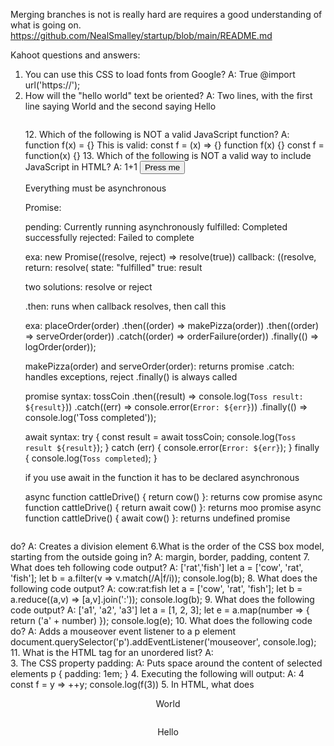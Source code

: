 Merging branches is not is really hard are requires a good understanding of what is going on. https://github.com/NealSmalley/startup/blob/main/README.md

Kahoot questions and answers:
1. You can use this CSS to load fonts from Google?
A: True
 @import url('https://');
2. How will the "hello world" text be oriented?
A: Two lines, with the first line saying World and the second saying Hello
<html>
<head>
  <style>
    div {
      display: flex;
      flex-direction: column-reverse;
      align-items: center;
    }
  </style>
</head>
<body>
  <div>
    <p>Hello</p>
    <p>World</p>
</body>
</html>
3. The CSS property padding:
A: Puts space around the content of selected elements
p {
    padding: 1em;
}
4. Executing the following will output:
A: 4
  const f = y => ++y;
  console.log(f(3))
5. In HTML, what does <div> do?
A: Creates a division element
6.What is the order of the CSS box model, starting from the outside going in?
A: margin, border, padding, content
7. What does teh following code output?
A: ['rat','fish']
  let a = ['cow', 'rat', 'fish'];
  let b = a.filter(v => v.match(/A|f/i));
  console.log(b);
8. What does the following code output?
A: cow:rat:fish
  let a = ['cow', 'rat', 'fish'];
  let b = a.reduce((a,v) => [a,v].join(':'));
  console.log(b);
9. What does the following code output?
A: ['a1', 'a2', 'a3']
  let a = [1, 2, 3];
  let e = a.map(number => {
    return ('a' + number)
  });
  console.log(e);
10. What does the following code do?
A: Adds a mouseover event listener to a p element
  document.querySelector('p').addEventListener('mouseover', console.log);
11. What is the HTML tag for an unordered list?
A: <ul>
12. Which of the following is NOT a valid JavaScript function?
A: function f(x) = {}
  This is valid:
  const f = (x) => {}
  function f(x) {}
  const f = function(x) {}
13. Which of the following is NOT a valid way to include JavaScript in HTML?
A: <javascript>1+1</javascript>
  <script>1+1</script>
  <script src='main.js' />
  <div onclick='1+1' />
14. Which of the following is a valid JavaScript object?
A: {n:1}
15. What does the DOM textContent property do?
A: Sets the child text for the an element
16. Which HTML will create a valid hyperlink?
A: <a href='https://c.com'>x</a>
17. Using CSS, how would you turn only the BYU text blue?
A: div.header {color: blue;}
18. Which of the following is valid JSON?
A: {"x": 3}
19: The following console command makes a script executable:
A: chmod +x deploy.sh
20: Which of the following is a DNS subdomain?
A: c260.cs.byu.edu
21: To point to another DNS record, you should use the following DNS record type:
A: CNAME
22: What will the following output?
A: burger fries taco shake noodles
const p = new Promise((resolve, reject) => {
  setTimeout(() => {
    console.log('taco');
    resolve(true);
  }, 1000);
});
console.log('burger');

p
.then((result) => console.log('shake'))
.catch((e) => console.log('salad))
.finally(() => console.log('noodles'))

console.log('fries');
23: What will the following output?
A: A D B
const a = async function() {
  return new Promise((resolve, reject) => {
  setTimeout(() => {console.log('D'); resolve(true)}, 10000);
  })
}

try {
  console.log('A');
  await a();
  console.log('B')
} catch(e) {
  console.log('C');
}

SHA = Secure Hash Algorithm(serves as a unique identifier for that commit)
git diff: diff stands for difference. shows the changes in your working directory that have not yet been staged for a commit
alias.s=status : This creates an alias s for the git status command.(current state of the working directory)
alias.l=log: alias for log which shows git history
pull.rebase=true: This setting changes the default behavior of git pull to rebase instead of merge.
core.editor=code: Sets Visual Studio Code (code) as the default editor for Git 
git push (pushes to github)
git commit (pulls from github)
git pull (pulls from github)

CEO of Apple: Tim Cook
Linux and Git: Linus Torvalds(talk is cheap. Show me the code)
The Web Father(HTTP, HTML, URL): Tim Berners-Lee
Håkon Wium Lie: CSS
Brendan Eich: JavaScript("Always bet on JS"

Caddy: open-source web server with automatic HTTPS written in Go. making it easy to deploy and secure web applications.

curl -v -s https://byu.edu > /dev/null
curl: transfer data from or to a server
- v: This option stands for "verbose"
- s: This stands for "silent" or "quiet mode".

sudo service caddy restart
sudo: superuser do

console commands:
echo - Output the parameters of the command(repeats text to console)
cd - Change directory
mkdir - Make directory
rmdir - Remove directory
rm - Remove file(s)
mv - Move file(s)
cp - Copy files
ls - List files
curl - Command line client URL browser
grep - Regular expression search
find - Find files
top - View running processes
df - View disk statistics
cat - Output file(shows content of files)
less - Interactive file output
wc - Count words
ps - View processes
kill - Kill a process
sudo - Execute as admin
ssh - Remote shell
scp - Securely copy files to a remote computer
history - Show history of commands
ping - Test connection
tracert - Trace network
dig - DNS information
man - Look in the manual

Element: <html lang="en">
open tag: <html>
close tag: </html>
attribute: lang
attribute value: "en"

html:
head->title->first html
body->hello world
Absolute: <a href="https://cs260.click/profile.png">
Relative: <a href="profile.png" />

Element:
html: The page container
head: Header information
title: Title of the page
body: The entire content body of the page
header: Header content
main: Main content of the page
footer: Footer of the main content
section: A section of main content
div: A block division of content
span: An inline span of content
h<1-9>: Text heading. From h1, the highest level, down to h9, the lowest level
p: A paragraph of text
table: Table
ol,ul: Ordered or unordered list
a: Anchor the text to a hyperlink
img: Graphical image reference

Character: Entity
& : &amp;
< : &lt;
> : &gt;
" : &quot;
' : &apos;
😀 : &#128512;

css: Cascading style sheet
Precedence
selectors

element: Any section that is a descendant of a body
exa:
p
div
ID: The element with the attribute id=’root’
exa:
#root
class: Any element with the attribute class=’highlight’
exa:
.highlight
element class: Any p element with the attribute class=’highlight’
exa:
p.highlight
List: Body or section elements
exa: 
body,section
Descendant:
exa: Any section that is a descendant of a body
Child:
Any p that is a direct child of a section
exa: section > p:
Pseudo:
The mouse is hovering over a p element
exa: 
p:hover
background-color: 
Fill the background color
exa: red
border: Sets the border using shorthand where any or all of the values may be provided
exa: #fad solid medium
color: Sets the text color
exa: rgb(128, 0, 0)
display: Defines how to display the element and its children
exa: none
font: Defines the text font using shorthand
exa: Arial 1.2em bold
margin: Sets the margin spacing
exa: 5px 5px 0 0
padding: Sets the padding spacing
exa: 1em 2em

Unit:
px: The number of pixels
pt: The number of points (1/72 of an inch)
%: A percentage of the parent element
em: A multiplier of the width of the letter m in the parent's font
rem: A multiplier of the width of the letter m in the root's font
vw: A percentage of the viewport's width
vh: A percentage of the viewport's height
vmin: A percentage of the viewport's smaller dimension
vmax: A percentage of the viewport's larger dimension

importing fonts css:
@font-face {
 font-family: 'Quicksand';
 src: url('https://cs260.click/fonts/quicksand.ttf');
}

p {
 font-family: Quicksand;
}

@import url("https://fonts.googleapis.com/css2?family=Rubik Microbe&display=swap");

p {
 font-family: "Rubik Microbe";
}

Unicode and UTF-8
animation

none
block
inline
flex
  body {
    display: flex;
    flex-direction: column;
    margin: 0;
    height: 100vh;
  }
grid
  .container {
    display: grid;
    grid-template-columns:
      repeat(auto-fill, minmax(300px, 1fr));
    grid-auto-rows: 300px;
    grid-gap: 1em;
  }

Media Queries:
@media (orientation: portrait) {
 div {
   transform: rotate(270deg);
 }
}

bootstrap

Javascript:
'use strict';
// unknownVarName = 3;      - Must declare variables
// var undefined = 3;       - Keywords can't be variables
// function bad(a, a, b) {} - Duplicate parameters
// 'x'.name = 'rat';        - Can't add properties to primitives

// ---------- start -------------
function start(fn) {
  console.log(`%c JavaScript Demo`, 'font-size:2em; color: red;');

  fn = fn || variables;
  while (fn) {
    console.clear();
    console.log('%c %s', 'font-size:1.5em; color:red;', fn.name);
    fn = fn();
  }
  console.clear();
  console.log('%c JavaScript Demo', 'font-size:1.5em; color:green;');
  debugger;
}

// ---------- variables -------------
let g = 1000;
function variables() {
  debugger;

  var x = 1; // deprecated
  let y = 1;
  const z = 'tacos';

  return types;
}

// ---------- types -------------
function types() {
  debugger;

  // Dynamic typing allows for reassignment

  // null
  let x = null;
  console.log('type changed: ', typeof x, x);

  // undefined
  x = undefined;
  console.log('type changed: ', typeof x, x);

  // string
  x = 'fish';
  console.log('type changed: ', typeof x, x);

  // number
  x = 1;
  console.log('type changed: ', typeof x, x);

  // object
  x = {};
  console.log('type changed: ', typeof x, x);
  x = { v: 2, z: 'fish' };
  console.log('type changed: ', typeof x, x);

  // array
  x = [1, 2];
  console.log('type changed: ', typeof x, x);
  console.log(Array.isArray(x));
  console.log(x instanceof Array);

  // date
  x = new Date();
  console.log('type changed: ', typeof x, x);
  console.log(x instanceof Date);

  // function
  x = function () {
    return 3;
  };
  console.log('type changed: ', typeof x, x);

  // Dynamic conversions
  console.log('rat' + [' fink']);
  console.log(1 + 'rat');
  console.log('rat' + 1);
  console.log(1 * 'rat');
  console.log([2] + [3]);
  console.log(true + null);
  console.log(true + undefined);

  return equality;
}

// ---------- equality -------------
function equality() {
  debugger;

  // Always use strict equality ===

  console.log(0 === 0);
  console.log(false === false);
  console.log('taco' === 'taco');
  console.log(undefined === undefined);

  console.log(0 === false);
  console.log('' === false);
  console.log('' === 0);
  console.log('0' === 0);
  console.log('17' === 17);
  console.log([1, 2] === '1,2');
  console.log([1, 2] === [1, 2]); // Objects compared by reference
  console.log(null === undefined);

  return conditionals;
}

// ---------- conditionals -------------
function conditionals() {
  debugger;

  // falsy (false, 0, -0, '', NaN, null, undefined)
  // truthy = !falsy

  if (true) {
    console.log('true');
  }

  if ((!false && undefined) || (true && !0)) {
    console.log('true');
  }

  if (false) {
    console.log('if');
  } else if (false) {
    console.log('else if');
  } else {
    console.log('else');
  }

  for (let i = 1; i < 3; i++) {
    console.log(`for ${i}`);
  }

  while (true) {
    console.log('while');
    break;
  }

  const pet = 'fish';
  switch (pet) {
    case 'fish':
      console.log('fish');
      break; // What happens if you remove this?
    case 'dog':
      console.log('dog');
      break;
    default:
      console.log('no pet. Buy one: statements("dog")');
  }

  return functions;
}

// ---------- functions -------------
function functions() {
  debugger;

  // inner function
  function f() {
    return 1;
  }
  console.log(f());

  // anonymous function with parameters and return value
  f = function (i) {
    return i;
  };
  console.log(f(3));

  // no return value
  f = function (i) {
    i;
  };
  console.log(f(5));

  // optional parameters
  f = function (a, b, c = 'rat') {
    return [a, b, c];
  };
  console.log(f(1));

  return arrowFunctions;
}

// single line with implicit return, inherits this binding
function arrowFunctions() {
  debugger;

  const arrow = () => 1;

  const arrowWithBlock = (a) => {
    a;
  };

  const arrowWithReturn = (a) => {
    return a;
  };

  console.log(arrow(), arrowWithBlock(2), arrowWithReturn(3));

  return closures;
}

// ---------- closures -------------
function closures() {
  debugger;

  // A function and its surrounding state.

  function dup(dupLimit, sep = ':') {
    return (t) => {
      let dupCount = 1;
      let out = t;
      while (dupCount++ < dupLimit) {
        out += sep + t;
      }
      return out;
    };
  }

  const duplicate4 = dup(4);
  console.log(duplicate4('hello'));

  console.log(dup(3)('again'));

  return strings;
}

// ---------- strings -------------
function strings() {
  debugger;

  let s = 'Cats Dogs Rats Mice'; // string literal
  s = new String('Cats Dogs Rats Mice'); // string object

  console.log('casefold: ', s.toUpperCase(), s.toLowerCase());
  console.log('split: ', s.split(' '));
  console.log('endsWith: ', s.endsWith('Mice'));
  console.log('replace: ', s.replace('Dogs', 'Puppies'));
  console.log('slice: ', s.slice(3, 7));

  return regex;
}

// ---------- regex -------------
function regex() {
  debugger;

  const text = 'Both cats and dogs are pets, but not rocks.';

  const objRegex = new RegExp('cat.?', 'i'); // cat, cats, catz
  const literalRegex = /cat.?/i;
  console.log(text.match(literalRegex));

  // literal regex with flags
  const petRegex = /(dog)|(cat)|(bird)/gim; // global, case insensitive, multiline

  console.log(text.match(petRegex));
  console.log(text.replace(petRegex, 'animal'));
  console.log(petRegex.test(text));

  return arrays;
}

// ---------- arrays -------------
function arrays() {
  debugger;

  let numbers = [];
  for (let i = 1; i < 11; i++) {
    numbers.push(i);
  }
  console.log('push 10: ', numbers);
  console.log('pop: ', numbers.pop());

  console.log('numbers[1]:', numbers[1]);
  console.log('slice:', numbers.slice(2, 5));
  console.log('length:', numbers.length);

  for (let entry of numbers) {
    console.log(entry);
    if (entry == 3) break;
  }

  return arrayOperations;
}

// ---------- arrayOperations -------------
function arrayOperations() {
  debugger;

  let numbers = [1, 2, 3, 4, 5, 6, 7, 8, 9];

  console.log(
    'map',
    numbers.map((n) => n * 100)
  );
  console.log(
    'reduce',
    numbers.reduce((a, c) => a + c)
  );
  console.log(
    'forEach',
    numbers.forEach((n) => console.log(n % 2))
  );
  console.log(
    'filter',
    numbers.filter((n) => n % 2)
  );
  console.log(
    'some',
    numbers.some((n) => n > 5)
  );

  return exceptions;
}

// ---------- exceptions -------------
function exceptions() {
  debugger;

  try {
    (() => {
      throw 'trouble in river city';
    })();
  } catch (error) {
    console.log('error: ' + error);
  } finally {
    console.log('finally!');
  }

  return templateLiterals;
}

// ---------- templateLiterals -------------
function templateLiterals() {
  debugger;

  let name = 'amigo';
  let hello = (n) => 'hola ' + n;

  console.log(`Template ${'lite' + 'rals'}! ${hello(name)}`);

  return specialOperators;
}

// ---------- specialOperators -------------
function specialOperators() {
  debugger;

  // Logical OR
  // Uses right if left is falsy
  // falsy: (false, 0, -0, '', NaN, null, undefined)
  let x = null || 5;
  console.log('logical or: ', x);
  x = x || 10;
  console.log('logical or: ', x);
  console.log(undefined || null || 0 || NaN || 'logical OR');

  // Nullish coalescing operator
  // Uses right if left is nullish
  // Nullish: Null or undefined
  console.log(undefined ?? null ?? 'coalescing');
  console.log(0 ?? 'coalescing');

  // Short circuit with nullish coalescing
  let z;
  z ?? (z = x);
  console.log('short circuit: ', z);

  // Logical nullish assignment for short circuit
  // Assign if left is nullish
  let y;
  y ??= 30;
  console.log('logical nullish :', y);
  y ??= 40;
  console.log('logical nullish :', y);

  return objects;
}

// ---------- objects -------------
function objects() {
  debugger;

  let obj = {
    animal: 'fish',
  };

  obj.count = 3;
  obj.location = {
    cities: ['utah', 'new york'],
    origin: 'ocean',
  };
  obj.print = function () {
    return `${this.animal} live in ${this.location.cities.join(' and ')}`;
  };

  console.log(obj);
  console.log(obj.animal);
  console.log(obj.print());

  // iterator of properties
  for (const property in obj) {
    console.log(`name:${property}, value:${obj[property]}`);
  }

  for (const value of Object.keys(obj)) {
    console.log(`value:${value}`);
  }

  return spread;
}

// ---------- spread -------------
function spread() {
  debugger;

  // spread
  let input = [1, 2, 3];
  input = [...input, 4, 5, 6];
  console.log(input);

  let base = { a: 'rat', b: 'cat' };
  console.log({ c: 'dog', ...base, d: 'bird' });

  // rest (variadic)
  const sumAndMultiply = (multiplier, ...numbers) => {
    console.log(numbers);
    return numbers.reduce((a, n) => a + multiplier * n);
  };

  console.log(sumAndMultiply(10, ...input, 7, 8));

  return objectArrayOperations;
}

// ---------- objectArrayOperations -------------
function objectArrayOperations() {
  debugger;

  let beaches = [
    { name: 'Sunset', shore: 'north' },
    { name: 'Kailua', shore: 'east' },
    { name: 'Makua', shore: 'west' },
    { name: 'Lanikai', shore: 'east' },
    { name: 'Hukilau', shore: 'east' },
  ];
  console.table(beaches);

  // iterator of objects
  for (const beach of beaches) {
    if (beach.shore == 'west') break;
    console.log(beach);
  }

  // map the island name to each object
  console.table(beaches.map((n) => ({ ...n, island: 'Oahu' })));

  // reduce down to counts for each shore
  console.table(
    beaches.reduce(
      (totals, p) => ({ ...totals, [p.shore]: (totals[p.shore] || 0) + 1 }),
      {}
    )
  );

  // Filter to the east shore
  console.table(beaches.filter((n) => n.shore == 'east'));

  // Sort by name
  console.table(beaches.sort((a, b) => (a.name > b.name ? 1 : -1)));

  return optionalChain;
}

// ---------- optionalChain -------------
function optionalChain() {
  debugger;

  const x = {
    y: () => 3,
  };

  console.log(x.y?.());
  console.log(x.r?.());
  try {
    console.log(x.r());
  } catch (error) {
    console.log(error.message);
  }

  const fallback = () => 'fallback called';
  console.log(x.r?.() || fallback());

  return iteratorsAndGenerators;
}

// ---------- iteratorsAndGenerators -------------
function iteratorsAndGenerators() {
  debugger;

  // generator
  function* numberMaker(start, end) {
    for (let i = start; i < end; i++) {
      yield { number: i };
    }
  }

  // iterator
  for (let num of numberMaker(3, 6)) {
    console.log(num);
  }

  return destructuringArrays;
}

// ---------- destructuringArrays -------------
function destructuringArrays() {
  debugger;

  let x, y, z;

  const a = [1, 2];
  x = a;
  console.log(x);

  [x] = a;
  console.log(x);

  [x, y] = a;
  console.log(x, y);

  [x, y, z] = a;
  console.log(x, y, z);

  [x, y, z = 100] = a;
  console.log(x, y, z);

  [x, , y, ...z] = [1, 2, 3, 4, 5, 6, 7];
  console.log(x, y, z);

  return destructuringParameters;
}

// ---------- destructuringParameters -------------
function destructuringParameters() {
  debugger;

  // Destructured array param
  function af([a = 3, b = 'taco'] = []) {
    console.log(a, b);
  }
  af();
  af([20]);

  // Destructured object param
  function of({ a = 3, b = { animal: 'rat' } } = {}) {
    console.log(`a: ${a} b: ${b.animal}`);
  }
  of({ a: 10 });
  of({ b: { animal: 'dog' } });

  return destructuringReturns;
}

// ---------- destructuringReturns -------------
function destructuringReturns() {
  debugger;

  function af({ a = 3, b = 'rat' } = {}) {
    return [a, b, 'cat'];
  }

  const [x, y, z] = af({ a: 10 });
  console.log('array return: ', x, y, z);

  function of({ a = 3, b = 'rat' } = {}) {
    return { a, b, animal: 'animal-' + b };
  }

  const { a, animal, ...rest } = of({ a: 10 });
  console.log('object return: ', a, animal, rest);

  return math;
}

// ---------- math -------------
function math() {
  debugger;

  console.log('max: ', Math.max(3, Math.PI));
  console.log('random: ', Math.random());
  console.log('floor: ', Math.floor(3.999));

  return json;
}

// ---------- json -------------
function json() {
  debugger;

  const obj = {
    name: 'tina',
    alive: true,
    print: () => `${this.name} is ${this.alive}`,
  };

  console.log('object: ', obj);

  const objText = JSON.stringify(obj);
  console.log('json: ', objText);
  console.log('rehydrate: ', JSON.parse(objText));

  return classes;
}

// ---------- classes -------------
function classes() {
  debugger;

  // base class
  class Location {
    static defaultPlace = 'east';

    constructor(location) {
      this.location = location || Location.defaultPlace;
    }
  }

  // derived class
  class Beach extends Location {
    constructor(name, location, weather = 'sunny') {
      super(location);
      this.name = name;
      this._weather = weather;
    }

    get weather() {
      return this._weather;
    }

    set weather(weather) {
      this._weather = weather;
    }
  }

  const sunsetBeach = new Beach('Sunset', 'north', 'rainy');
  sunsetBeach.weather = 'snowing';
  const beaches = [sunsetBeach, new Beach('Kailua')];

  for (let beach of beaches) {
    console.log(
      `${beach.weather} weather at ${beach.name} beach on the ${beach.location} shore`
    );
  }

  return compatibility;
}

// ---------- compatibility  -------------
function compatibility() {
  debugger;

  // loose equality, does type conversion and unobvious equality rules
  1 == '1'; // true
  [1, 2] == '1,2'; // true
  null == undefined; // true

  // strict equality compares values without conversion
  1 === '1'; // false
  null === undefined; // false

  // all true for loose, all false for strict
  0 == false;
  '' == false;
  '' == 0;
  '0' == 0;
  '17' == 17;
  [1, 2] == '1,2';
  null == undefined;

  // Always use strict. truthy and falsy
  null === undefined; // false
  null !== undefined; // true

  // Var, let, const
  var x = 1; // deprecated
  let y = 1;
  const z = 'tacos';

  console.log(g, x, y, z);

  // This is why 'var' is deprecated
  {
    var x = 2; // same variable!
    var g = 2;
    console.log(x, g); // 2, 2
  }
  console.log(x, g); // 2, 2

  {
    let y = 2; // different variable
    console.log(y); // 2
  }
  console.log(y); // 1

  return undefined;
}

// ---------- document -------------
function wo(msg) {
  // Interact with the DOM
  const output = document.querySelector('button');
  output.innerText = msg;
}


DOM: Document object model
exa:
el.tagName
el.children
document.querySelectorAll('p')
el.textContent
document.querySelector('#t')
el.innerHTML
document.createElement('div')
parentElement.appendChild(newChild);

Eventhandler:
exa: <button onclick='alert("clicked")'>click me</button>
submitDataEl.addEventListener('click', function (event)

Event Category: Description
Clipboard: Cut, copied, pasted
Focus: An element gets focus
Keyboard: Keys are pressed
Mouse: Click events
Text selection: When text is selected

Scope:
'use strict';

// global scope
console.log('global:', this);
console.log('globalThis:', globalThis);

// function scope for a global function
function globalFunc() {
  console.log('globalFunctionThis:', this);
}
globalFunc();

// object scope
class ScopeTest {
  constructor() {
    console.log('objectThis:', this);
  }

  // function scope for an object function
  objectFunc() {
    console.log('objectFunctionThis:', this);
  }
}

new ScopeTest().objectFunc();

Local Storage:
exa:
let user = 'Alice';

let myObject = {
  name: 'Bob',
  info: {
    favoriteClass: 'CS 260',
    likesCS: true,
  },
};

let myArray = [1, 'One', true];

localStorage.setItem('user', user);
localStorage.setItem('object', JSON.stringify(myObject));
localStorage.setItem('array', JSON.stringify(myArray));

console.log(localStorage.getItem('user'));
console.log(JSON.parse(localStorage.getItem('object')));
console.log(JSON.parse(localStorage.getItem('array')));

Modules:
exa:
function hello() { console.log('hello'); }
module.exports = { hello };

const greet = require('./greet');
greet.hello();

exa:
alert.js
export function alertDisplay(msg) {
  alert(msg);
}

main.js
import { alertDisplay } from './alert.js';
alertDisplay('called from main.js');

exa:
alert.js
export function alertDisplay(msg) {
  alert(msg);
}

index.html
<html>
  <body>
    <script type="module">
      import { alertDisplay } from './alert.js';
      window.btnClick = alertDisplay;
    </script>
    <button onclick="btnClick('called from index.html')">
      Press me
    </button>
  </body>
</html>

Everything must be asynchronous

Promise:

pending: Currently running asynchronously
fulfilled: Completed successfully
rejected: Failed to complete

exa:
new Promise((resolve, reject) => resolve(true))
callback: ((resolve,
return: resolve(
state: "fulfilled"
true: result

two solutions:
resolve or reject

.then: runs when callback resolves, then call this

exa:
placeOrder(order)
   .then((order) => makePizza(order))
   .then((order) => serveOrder(order))
   .catch((order) => orderFailure(order))
   .finally(() => logOrder(order));

makePizza(order) and serveOrder(order): returns promise
.catch: handles exceptions, reject
.finally() is always called

promise syntax:
  tossCoin
  .then((result) => console.log(`Toss result: ${result}`))
  .catch((err) => console.error(`Error: ${err}`))
  .finally(() => console.log('Toss completed'));

await syntax:
try {
  const result = await tossCoin;
  console.log(`Toss result ${result}`);
} catch (err) {
  console.error(`Error: ${err}`);
} finally {
  console.log(`Toss completed`);
}

if you use await in the function it has to be declared asynchronous

async function cattleDrive() { return cow() }: returns cow promise
async function cattleDrive() { return await cow() }: returns moo promise
async function cattleDrive() { await cow() }: returns undefined promise




